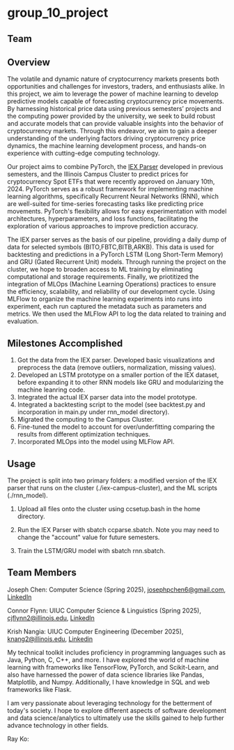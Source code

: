 # group_10_project

## Team

## Overview

The volatile and dynamic nature of cryptocurrency markets presents both opportunities and challenges for investors, traders, and enthusiasts alike. In this project, we aim to leverage the power of machine learning to develop predictive models capable of forecasting cryptocurrency price movements. By harnessing historical price data using previous semesters’ projects and the computing power provided by the university, we seek to build robust and accurate models that can provide valuable insights into the behavior of cryptocurrency markets. Through this endeavor, we aim to gain a deeper understanding of the underlying factors driving cryptocurrency price dynamics, the machine learning development process, and hands-on experience with cutting-edge computing technology.

Our project aims to combine PyTorch, the [IEX Parser](https://gitlab.engr.illinois.edu/ie421_high_frequency_trading_spring_2024/iex-downloader-parser) developed in previous semesters, and the Illinois Campus Cluster to predict prices for cryptocurrency Spot ETFs that were recently approved on January 10th, 2024. PyTorch serves as a robust framework for implementing machine learning algorithms, specifically Recurrent Neural Networks (RNN), which are well-suited for time-series forecasting tasks like predicting price movements. PyTorch's flexibility allows for easy experimentation with model architectures, hyperparameters, and loss functions, facilitating the exploration of various approaches to improve prediction accuracy.

The IEX parser serves as the basis of our pipeline, providing a daily dump of data for selected symbols (BITO,FBTC,BITB,ARKB). This data is used for backtesting and predictions in a PyTorch LSTM (Long Short-Term Memory) and GRU (Gated Recurrent Unit) models. Through running the project on the cluster, we hope to broaden access to ML training by eliminating computational and storage requirements. Finally, we priotitized the integration of MLOps (Machine Learning Operations) practices to ensure the efficiency, scalability, and reliability of our development cycle. Using MLFlow to organize the machine learning experiments into runs into experiment, each run captured the metadata such as parameters and metrics. We then used the MLFlow API to log the data related to training and evaluation.

## Milestones Accomplished
1) Got the data from the IEX parser. Developed basic visualizations and preprocess the data (remove outliers, normalization, missing values).  
2) Developed an LSTM prototype on a smaller portion of the IEX dataset, before expanding it to other RNN models like GRU and modularizing the machine leanring code.
3) Integrated the actual IEX parser data into the model prototype.
4) Integrated a backtesting script to the model (see backtest.py and incorporation in main.py under rnn_model directory).
5) Migrated the computing to the Campus Cluster.
5) Fine-tuned the model to account for over/underfitting comparing the results from different optimization techniques.
6) Incorporated MLOps into the model using MLFlow API.


## Usage

The project is split into two primary folders: a modified version of the IEX parser that runs on the cluster (./iex-campus-cluster), and the ML scripts (./rnn_model).

1) Upload all files onto the cluster using ccsetup.bash in the home directory.

2) Run the IEX Parser with sbatch ccparse.sbatch. Note you may need to change the "account" value for future semesters.

3) Train the LSTM/GRU model with sbatch rnn.sbatch.

## Team Members

Joseph Chen: Computer Science (Spring 2025), josephpchen6@gmail.com, [LinkedIn](https://www.linkedin.com/in/joseph-chen-4a2b72246/)

Connor Flynn: UIUC Computer Science & Linguistics (Spring 2025), cjflynn2@illinois.edu, [LinkedIn](https://www.linkedin.com/in/connor-flynn-253960228/) 

Krish Nangia: UIUC Computer Engineering (December 2025), knang2@illinois.edu, [Linkedin](https://www.linkedin.com/in/krish-nangia-uiuc)

My technical toolkit includes proficiency in programming languages such as Java, Python, C, C++, and more. I have explored the world of machine learning with frameworks like TensorFlow, PyTorch, and Scikit-Learn, and also have harnessed the power of data science libraries like Pandas, Matplotlib, and Numpy. Additionally, I have knowledge in SQL and web frameworks like Flask. 

​I am very passionate about leveraging technology for the betterment of today's society. I hope to explore different aspects of software development and data science/analytics to ultimately use the skills gained to help further advance technology in other fields.

Ray Ko:
